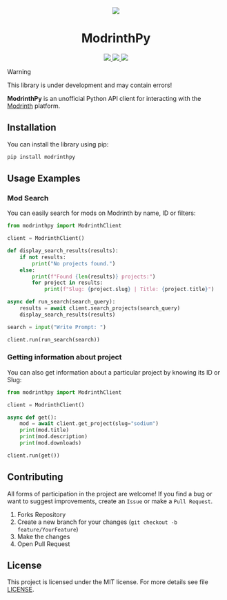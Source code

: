<div align="center">
    <image src="https://github.com/user-attachments/assets/c037660a-c363-4794-b805-dfbf7b55f3e3">
    <h1>ModrinthPy</h1>
</div>

<div align="center">
    <a href="https://pypi.org/project/modrinthpy/">
        <img src="https://img.shields.io/pypi/v/modrinthpy">
    </a>
    <a href="https://github.com/mrf0rtuna4/modrinthpy/blob/main/LICENSE">
        <img src="https://img.shields.io/github/license/mrf0rtuna4/modrinthpy">
    </a>
    <a href="https://pypi.org/project/modrinthpy/">
        <img src="https://img.shields.io/pypi/pyversions/modrinthpy">
    </a>
</div>

> [!WARNING]
> This library is under development and may contain errors!

**ModrinthPy** is an unofficial Python API client for interacting with the [Modrinth](https://modrinth.com/) platform.

## Installation 

You can install the library using pip:
```bash
pip install modrinthpy
```

## Usage Examples 

### Mod Search 

You can easily search for mods on Modrinth by name, ID or filters:

```python
from modrinthpy import ModrinthClient

client = ModrinthClient()

def display_search_results(results):
    if not results:
        print("No projects found.")
    else:
        print(f"Found {len(results)} projects:")
        for project in results:
            print(f"Slug: {project.slug} | Title: {project.title}")

async def run_search(search_query):
    results = await client.search_projects(search_query)
    display_search_results(results)

search = input("Write Prompt: ")

client.run(run_search(search))
```

### Getting information about project

You can also get information about a particular project by knowing its ID or Slug:

```python
from modrinthpy import ModrinthClient

client = ModrinthClient()

async def get():
    mod = await client.get_project(slug="sodium")
    print(mod.title)
    print(mod.description)
    print(mod.downloads)

client.run(get())
```

<!-- ### Downloading a mod file 

You can find available downloads and download them:

```python
...
```-->

<!--### Features - Search for mods by name, filters and categories. - Get detailed information about mods. - Download mods and mod versions. - Support for various parameters and filters for more accurate search.

## Документация

[Coming soon..]
<!--Full documentation and examples of use are available at [GitHub Pages](https://github.com/mrf0rtuna4/modrinthpy/wiki).-->

## Contributing

All forms of participation in the project are welcome! If you find a bug or want to suggest improvements, create an `Issue` or make a `Pull Request`.

1. Forks Repository
2. Create a new branch for your changes (`git checkout -b feature/YourFeature`)
3. Make the changes
4. Open Pull Request

## License

This project is licensed under the MIT license. For more details see file [LICENSE](https://github.com/mrf0rtuna4/modrinthpy/blob/main/LICENSE).
